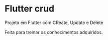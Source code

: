 # Flutter crud

Projeto em Flutter com CReate, Update e Delete 

Feita para treinar os conhecimentos adquiridos.
